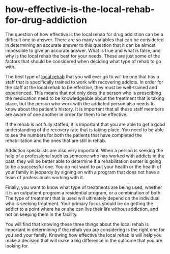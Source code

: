 # how-effective-is-the-local-rehab-for-drug-addiction
The question of how effective is the local rehab for drug addiction can be a difficult one to answer. There are so many variables that can be considered in determining an accurate answer to this question that it can be almost impossible to give an accurate answer. What is true and what is false, and why is the local rehab the best for your needs. These are just some of the factors that should be considered when deciding what type of rehab to go with.

The best type of <a href="https://www.americandrugrehabs.com/">local rehab</a>  that you will ever go to will be one that has a staff that is specifically trained to work with recovering addicts. In order for the staff at the local rehab to be effective, they must be well-trained and experienced. This means that not only does the person who is prescribing the medication need to be knowledgeable about the treatment that is taking place, but the person who work with the addicted person also needs to know about the patient's history. It is important that all these staff members are aware of one another in order for them to be effective.

If the rehab is not fully staffed, it is important that you are able to get a good understanding of the recovery rate that is taking place. You need to be able to see the numbers for both the patients that have completed the rehabilitation and the ones that are still in rehab.

Addiction specialists are also very important. When a person is seeking the help of a professional such as someone who has worked with addicts in the past, they will be better able to determine if a rehabilitation center is going to be a successful one. You do not want to put your health or the health of your family in jeopardy by signing on with a program that does not have a team of professionals working with it.

Finally, you want to know what type of treatments are being used, whether it is an outpatient program a residential program, or a combination of both. The type of treatment that is used will ultimately depend on the individual who is seeking treatment. Your primary focus should be on getting the addict to a point where he or she can live their life without addiction, and not on keeping them in the facility.

You will find that knowing these three things about the local rehab is important in determining if the rehab you are considering is the right one for you and your family. Knowing how effective the local rehab is will help you make a decision that will make a big difference in the outcome that you are looking for.
